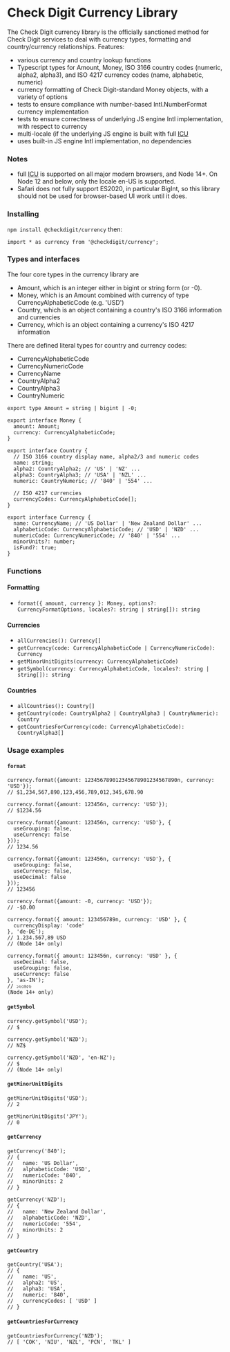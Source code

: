 # Check Digit Currency Library

The Check Digit currency library is the officially sanctioned method for Check Digit services to deal with currency types, formatting and country/currency relationships.  Features:
* various currency and country lookup functions
* Typescript types for Amount, Money, ISO 3166 country codes (numeric, alpha2, alpha3), and ISO 4217 currency codes (name, alphabetic, numeric)
* currency formatting of Check Digit-standard Money objects, with a variety of options
* tests to ensure compliance with number-based Intl.NumberFormat currency implementation
* tests to ensure correctness of underlying JS engine Intl implementation, with respect to currency
* multi-locale (if the underlying JS engine is built with full [ICU](http://icu-project.org)
* uses built-in JS engine Intl implementation, no dependencies

### Notes

* full [ICU](http://icu-project.org) is supported on all major modern browsers, and Node 14+.  On Node 12 and below, only the locale en-US is supported.
* Safari does not fully support ES2020, in particular BigInt, so this library should not be used for browser-based UI work until it does.

### Installing

`npm install @checkdigit/currency` then:
```
import * as currency from '@checkdigit/currency';
```

### Types and interfaces

The four core types in the currency library are
* Amount, which is an integer either in bigint or string form (or -0).
* Money, which is an Amount combined with currency of type CurrencyAlphabeticCode (e.g. 'USD')
* Country, which is an object containing a country's ISO 3166 information and currencies
* Currency, which is an object containing a currency's ISO 4217 information

There are defined literal types for country and currency codes:
* CurrencyAlphabeticCode
* CurrencyNumericCode
* CurrencyName
* CountryAlpha2
* CountryAlpha3
* CountryNumeric

```
export type Amount = string | bigint | -0;

export interface Money {
  amount: Amount;
  currency: CurrencyAlphabeticCode;
}

export interface Country {
  // ISO 3166 country display name, alpha2/3 and numeric codes
  name: string;
  alpha2: CountryAlpha2; // 'US' | 'NZ' ...
  alpha3: CountryAlpha3; // 'USA' | 'NZL' ...
  numeric: CountryNumeric; // '840' | '554' ...

  // ISO 4217 currencies
  currencyCodes: CurrencyAlphabeticCode[];
}

export interface Currency {
  name: CurrencyName; // 'US Dollar' | 'New Zealand Dollar' ...
  alphabeticCode: CurrencyAlphabeticCode; // 'USD' | 'NZD' ...
  numericCode: CurrencyNumericCode; // '840' | '554' ...
  minorUnits?: number;
  isFund?: true;
}
```

### Functions

#### Formatting
* `format({ amount, currency }: Money, options?: CurrencyFormatOptions, locales?: string | string[]): string`
#### Currencies
* `allCurrencies(): Currency[]`
* `getCurrency(code: CurrencyAlphabeticCode | CurrencyNumericCode): Currency`
* `getMinorUnitDigits(currency: CurrencyAlphabeticCode)`
* `getSymbol(currency: CurrencyAlphabeticCode, locales?: string | string[]): string`
#### Countries
* `allCountries(): Country[]`
* `getCountry(code: CountryAlpha2 | CountryAlpha3 | CountryNumeric): Country`
* `getCountriesForCurrency(code: CurrencyAlphabeticCode): CountryAlpha3[]`

### Usage examples

#### `format`
```
currency.format({amount: 123456789012345678901234567890n, currency: 'USD'});
// $1,234,567,890,123,456,789,012,345,678.90

currency.format({amount: 123456n, currency: 'USD'});
// $1234.56

currency.format({amount: 123456n, currency: 'USD'}, {
  useGrouping: false,
  useCurrency: false
}));
// 1234.56

currency.format({amount: 123456n, currency: 'USD'}, {
  useGrouping: false,
  useCurrency: false,
  useDecimal: false
}));
// 123456

currency.format({amount: -0, currency: 'USD'});
// -$0.00

currency.format({ amount: 123456789n, currency: 'USD' }, {
  currencyDisplay: 'code'
}, 'de-DE');
// 1.234.567,89 USD
// (Node 14+ only)

currency.format({ amount: 123456n, currency: 'USD' }, {
  useDecimal: false,
  useGrouping: false,
  useCurrency: false
}, 'as-IN');
// ১২৩৪৫৬
(Node 14+ only)
```

#### `getSymbol`
```
currency.getSymbol('USD');
// $

currency.getSymbol('NZD');
// NZ$

currency.getSymbol('NZD', 'en-NZ');
// $
// (Node 14+ only)

```

#### `getMinorUnitDigits`
```
getMinorUnitDigits('USD');
// 2

getMinorUnitDigits('JPY');
// 0
```

#### `getCurrency`
```
getCurrency('840');
// {
//   name: 'US Dollar',
//   alphabeticCode: 'USD',
//   numericCode: '840',
//   minorUnits: 2
// }

getCurrency('NZD');
// {
//   name: 'New Zealand Dollar',
//   alphabeticCode: 'NZD',
//   numericCode: '554',
//   minorUnits: 2
// }
```

#### `getCountry`
```
getCountry('USA');
// {
//   name: 'US',
//   alpha2: 'US',
//   alpha3: 'USA',
//   numeric: '840',
//   currencyCodes: [ 'USD' ]
// }
```

#### `getCountriesForCurrency`
```
getCountriesForCurrency('NZD');
// [ 'COK', 'NIU', 'NZL', 'PCN', 'TKL' ]
```
